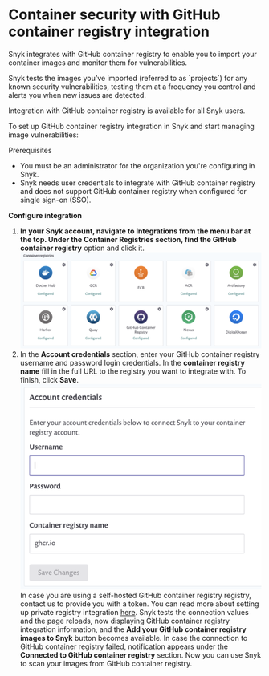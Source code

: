 # Container security with GitHub container registry integration

Snyk integrates with GitHub container registry to enable you to import your container images and monitor them for vulnerabilities. 

Snyk tests the images you’ve imported \(referred to as \`projects\`\) for any known security vulnerabilities, testing them at a frequency you control and alerts you when new issues are detected.

Integration with GitHub container registry is available for all Snyk users.

To set up GitHub container registry integration in Snyk and start managing image vulnerabilities: 

Prerequisites

* You must be an administrator for the organization you're configuring in Snyk.
* Snyk needs user credentials to integrate with GitHub container registry and does not support GitHub container registry when configured for single sign-on \(SSO\).

**Configure integration**

1. **In your Snyk account, navigate to Integrations from the menu bar at the top. Under the Container Registries section, find the GitHub container registry** option and click it.![mceclip0.png](../../../.gitbook/assets/mceclip0-9-.png)
2. In the **Account credentials** section, enter your GitHub container registry username and password login credentials. In the **container registry name** fill in the full URL to the registry you want to integrate with. To finish, click **Save**. ![mceclip1.png](../../../.gitbook/assets/mceclip1-4-.png) In case you are using a self-hosted GitHub container registry registry, contact us to provide you with a token. You can read more about setting up private registry integration [here](https://support.snyk.io/hc/en-us/articles/360017040957).  Snyk tests the connection values and the page reloads, now displaying GitHub container registry integration information, and the **Add your GitHub container registry images to Snyk** button becomes available. In case the connection to GitHub container registry failed, notification appears under the **Connected to GitHub container registry** section. Now you can use Snyk to scan your images from GitHub container registry.

